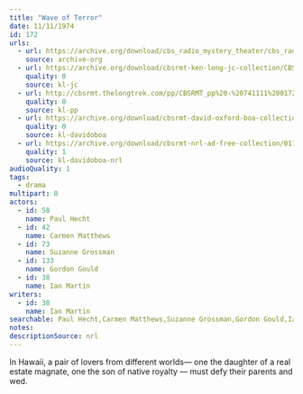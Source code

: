 ```yaml
---
title: "Wave of Terror"
date: 11/11/1974
id: 172
urls: 
  - url: https://archive.org/download/cbs_radio_mystery_theater/cbs_radio_mystery_theater-0151-0200.zip/cbs_radio_mystery_theater-0151-0200%2Fcbsrmt_0172_wave_of_terror.mp3
    source: archive-org
  - url: https://archive.org/download/cbsrmt-ken-long-jc-collection/CBSRMT - 741111 0172 Wave Of Terror vbr fb2_jc.mp3
    quality: 0
    source: kl-jc
  - url: http://cbsrmt.thelongtrek.com/pp/CBSRMT_pp%20-%20741111%200172%20Wave%20of%20Terror.mp3
    quality: 0
    source: kl-pp
  - url: https://archive.org/download/cbsrmt-david-oxford-boa-collection/CBSRMT-741111-0172-Wave-of-Terror-(128-48)_Andy's-{BoA}.mp3
    quality: 0
    source: kl-davidoboa
  - url: https://archive.org/download/cbsrmt-nrl-ad-free-collection/0172%20CBSRMT-741111-0172-Wave-of-Terror-(128-48)_Andy's-%7BBoA%7D%20(no%20ads).mp3
    quality: 1
    source: kl-davidoboa-nrl
audioQuality: 1
tags: 
  - drama
multipart: 0
actors:  
  - id: 58
    name: Paul Hecht  
  - id: 42
    name: Carmen Matthews  
  - id: 73
    name: Suzanne Grossman  
  - id: 133
    name: Gordon Gould  
  - id: 38
    name: Ian Martin
writers:  
  - id: 38
    name: Ian Martin
searchable: Paul Hecht,Carmen Matthews,Suzanne Grossman,Gordon Gould,Ian Martin Ian Martin
notes: 
descriptionSource: nrl
---
```

In Hawaii, a pair of lovers from different worlds— one the daughter of a real estate magnate, one the son of native royalty — must defy their parents and wed.
